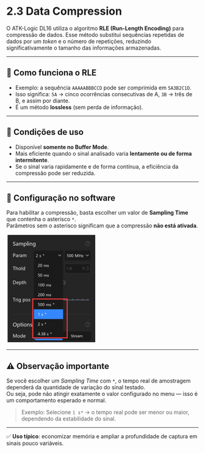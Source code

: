 # 2.3 Data Compression

O ATK-Logic DL16 utiliza o algoritmo **RLE (Run-Length Encoding)** para compressão de dados. Esse método substitui sequências repetidas de dados por um *token* e o número de repetições, reduzindo significativamente o tamanho das informações armazenadas.

---

## 🔹 Como funciona o RLE
- Exemplo: a sequência `AAAAABBBCCD` pode ser comprimida em `5A3B2C1D`.
- Isso significa: `5A` → cinco ocorrências consecutivas de A, `3B` → três de B, e assim por diante.
- É um método **lossless** (sem perda de informação).

---

## 🔹 Condições de uso
- Disponível **somente no Buffer Mode**.
- Mais eficiente quando o sinal analisado varia **lentamente ou de forma intermitente**.
- Se o sinal varia rapidamente e de forma contínua, a eficiência da compressão pode ser reduzida.

---

## 🔹 Configuração no software
Para habilitar a compressão, basta escolher um valor de **Sampling Time** que contenha o asterisco `*`.  
Parâmetros sem o asterisco significam que a compressão **não está ativada**.

![Data Compression Manual](../assets/data_compression_manual.png)

---

## ⚠️ Observação importante
Se você escolher um *Sampling Time* com `*`, o tempo real de amostragem dependerá da quantidade de variação do sinal testado.  
Ou seja, pode não atingir exatamente o valor configurado no menu — isso é um comportamento esperado e normal.

> Exemplo: Selecione `1 s*` → o tempo real pode ser menor ou maior, dependendo da estabilidade do sinal.

---

✅ **Uso típico**: economizar memória e ampliar a profundidade de captura em sinais pouco variáveis.

